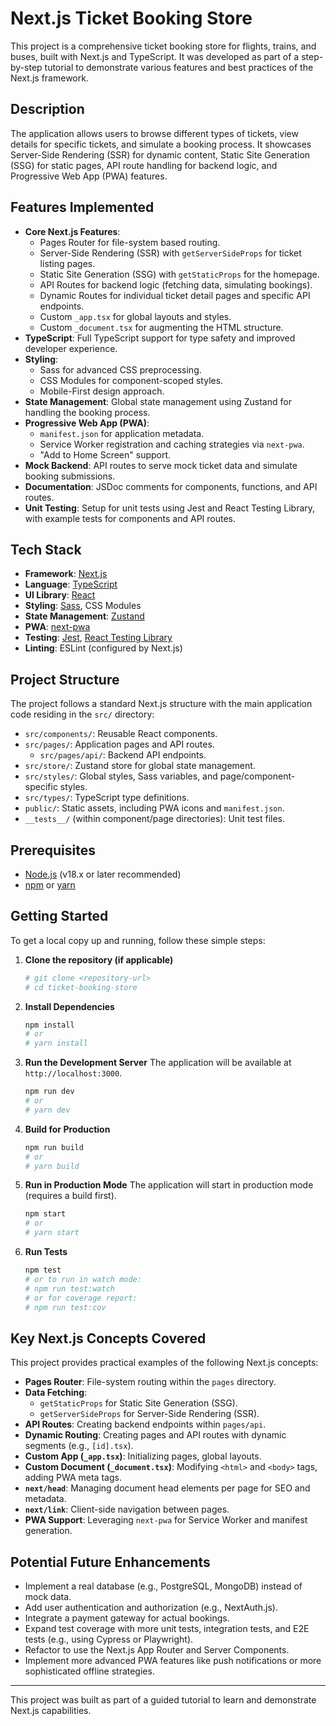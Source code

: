 # Next.js Ticket Booking Store

This project is a comprehensive ticket booking store for flights, trains, and buses, built with Next.js and TypeScript. It was developed as part of a step-by-step tutorial to demonstrate various features and best practices of the Next.js framework.

## Description

The application allows users to browse different types of tickets, view details for specific tickets, and simulate a booking process. It showcases Server-Side Rendering (SSR) for dynamic content, Static Site Generation (SSG) for static pages, API route handling for backend logic, and Progressive Web App (PWA) features.

## Features Implemented

- **Core Next.js Features**:
  - Pages Router for file-system based routing.
  - Server-Side Rendering (SSR) with `getServerSideProps` for ticket listing pages.
  - Static Site Generation (SSG) with `getStaticProps` for the homepage.
  - API Routes for backend logic (fetching data, simulating bookings).
  - Dynamic Routes for individual ticket detail pages and specific API endpoints.
  - Custom `_app.tsx` for global layouts and styles.
  - Custom `_document.tsx` for augmenting the HTML structure.
- **TypeScript**: Full TypeScript support for type safety and improved developer experience.
- **Styling**:
  - Sass for advanced CSS preprocessing.
  - CSS Modules for component-scoped styles.
  - Mobile-First design approach.
- **State Management**: Global state management using Zustand for handling the booking process.
- **Progressive Web App (PWA)**:
  - `manifest.json` for application metadata.
  - Service Worker registration and caching strategies via `next-pwa`.
  - "Add to Home Screen" support.
- **Mock Backend**: API routes to serve mock ticket data and simulate booking submissions.
- **Documentation**: JSDoc comments for components, functions, and API routes.
- **Unit Testing**: Setup for unit tests using Jest and React Testing Library, with example tests for components and API routes.

## Tech Stack

- **Framework**: [Next.js](https://nextjs.org/)
- **Language**: [TypeScript](https://www.typescriptlang.org/)
- **UI Library**: [React](https://react.dev/)
- **Styling**: [Sass](https://sass-lang.com/), CSS Modules
- **State Management**: [Zustand](https://github.com/pmndrs/zustand)
- **PWA**: [next-pwa](https://github.com/shadowwalker/next-pwa)
- **Testing**: [Jest](https://jestjs.io/), [React Testing Library](https://testing-library.com/docs/react-testing-library/intro)
- **Linting**: ESLint (configured by Next.js)

## Project Structure

The project follows a standard Next.js structure with the main application code residing in the `src/` directory:

- `src/components/`: Reusable React components.
- `src/pages/`: Application pages and API routes.
  - `src/pages/api/`: Backend API endpoints.
- `src/store/`: Zustand store for global state management.
- `src/styles/`: Global styles, Sass variables, and page/component-specific styles.
- `src/types/`: TypeScript type definitions.
- `public/`: Static assets, including PWA icons and `manifest.json`.
- `__tests__/` (within component/page directories): Unit test files.

## Prerequisites

- [Node.js](https://nodejs.org/) (v18.x or later recommended)
- [npm](https://www.npmjs.com/) or [yarn](https://yarnpkg.com/)

## Getting Started

To get a local copy up and running, follow these simple steps:

1.  **Clone the repository (if applicable)**

    ```bash
    # git clone <repository-url>
    # cd ticket-booking-store
    ```

2.  **Install Dependencies**

    ```bash
    npm install
    # or
    # yarn install
    ```

3.  **Run the Development Server**
    The application will be available at `http://localhost:3000`.

    ```bash
    npm run dev
    # or
    # yarn dev
    ```

4.  **Build for Production**

    ```bash
    npm run build
    # or
    # yarn build
    ```

5.  **Run in Production Mode**
    The application will start in production mode (requires a build first).

    ```bash
    npm start
    # or
    # yarn start
    ```

6.  **Run Tests**
    ```bash
    npm test
    # or to run in watch mode:
    # npm run test:watch
    # or for coverage report:
    # npm run test:cov
    ```

## Key Next.js Concepts Covered

This project provides practical examples of the following Next.js concepts:

- **Pages Router**: File-system routing within the `pages` directory.
- **Data Fetching**:
  - `getStaticProps` for Static Site Generation (SSG).
  - `getServerSideProps` for Server-Side Rendering (SSR).
- **API Routes**: Creating backend endpoints within `pages/api`.
- **Dynamic Routing**: Creating pages and API routes with dynamic segments (e.g., `[id].tsx`).
- **Custom App (`_app.tsx`)**: Initializing pages, global layouts.
- **Custom Document (`_document.tsx`)**: Modifying `<html>` and `<body>` tags, adding PWA meta tags.
- **`next/head`**: Managing document head elements per page for SEO and metadata.
- **`next/link`**: Client-side navigation between pages.
- **PWA Support**: Leveraging `next-pwa` for Service Worker and manifest generation.

## Potential Future Enhancements

- Implement a real database (e.g., PostgreSQL, MongoDB) instead of mock data.
- Add user authentication and authorization (e.g., NextAuth.js).
- Integrate a payment gateway for actual bookings.
- Expand test coverage with more unit tests, integration tests, and E2E tests (e.g., using Cypress or Playwright).
- Refactor to use the Next.js App Router and Server Components.
- Implement more advanced PWA features like push notifications or more sophisticated offline strategies.

---

This project was built as part of a guided tutorial to learn and demonstrate Next.js capabilities.

